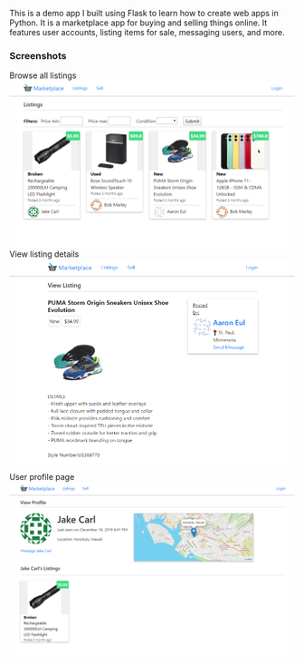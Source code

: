 This is a demo app I built using Flask to learn how to create web apps in Python. It is a marketplace app for buying and selling things online. It features user accounts, listing items for sale, messaging users, and more.

### Screenshots
Browse all listings
![listings page](screenshots/screenshots1.png)
View listing details
![listing page](screenshots/screenshots3.png)
User profile page
![profile page](screenshots/screenshots2.png)
